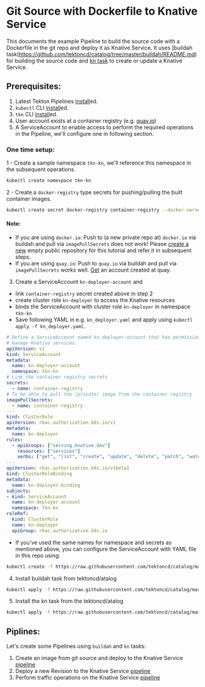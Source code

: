 # Git Source with Dockerfile to Knative Service

This documents the example Pipeline to build the source code with a Dockerfile in
the git repo and deploy it as Knative Service.
It uses [buildah task(https://github.com/tektoncd/catalog/tree/master/buildah/README.md) for building the source code and
[kn task](https://github.com/tektoncd/catalog/blob/master/kn/README.md) to create or update a Knative Service.

## Prerequisites:

1. Latest Tekton Pipelines [install](https://github.com/tektoncd/pipeline/blob/master/docs/install.md)ed.
2. `kubectl` CLI [install](https://kubernetes.io/docs/tasks/tools/install-kubectl/)ed.
3. `tkn` CLI [install](https://github.com/tektoncd/cli#installing-tkn)ed.
4. User account exists at a container registry (e.g. [quay.io](https://quay.io))
5. A ServiceAccount to enable access to perform the required operations in the Pipeline,
   we'll configure one in following section.

### One time setup:

1 - Create a sample namespace `tkn-kn`, we'll reference this namespace in the subsequent operations.
```bash
kubectl create namespace tkn-kn
```

2 - Create a `docker-registry` type secrets for pushing/pulling the built container images.
```bash
kubectl create secret docker-registry container-registry --docker-server=<DOCKER-REGISTRY> --docker-username=<USERNAME> --docker-password=<PASSWORD> --docker-email=<EMAIL>
```
#### Note:
- If you are using `docker.io`: Push to (a new private repo at) `docker.io` via buildah and pull via `imagePullSecrets` does not work!
  Please [create a new](https://hub.docker.com/repository/create) empty public repository for this tutorial and refer it in subsequent steps.
- If you are using `quay.io`: Push to `quay.io` via buildah and pull via `imagePullSecrets` works well. [Get](https://quay.io/signin/) an account created at quay.

3. Create a ServiceAccount `kn-deployer-account` and
 - link `container-registry` secret created above in step 2
 - create cluster role `kn-deployer` to access the Knative resources
 - binds the ServiceAccount with cluster role `kn-deployer` in namespace `tkn-kn`
 - Save following YAML in e.g. `kn_deployer.yaml` and apply using `kubectl apply -f kn_deployer.yaml`.

```yaml
# Define a ServiceAccount named kn-deployer-account that has permission to
# manage Knative services.
apiVersion: v1
kind: ServiceAccount
metadata:
  name: kn-deployer-account
  namespace: tkn-kn
# Link the container registry secrets
secrets:
  - name: container-registry
# To be able to pull the (private) image from the container registry
imagePullSecrets:
  - name: container-registry
---
kind: ClusterRole
apiVersion: rbac.authorization.k8s.io/v1
metadata:
  name: kn-deployer
rules:
  - apiGroups: ["serving.knative.dev"]
    resources: ["services"]
    verbs: ["get", "list", "create", "update", "delete", "patch", "watch"]
---
apiVersion: rbac.authorization.k8s.io/v1beta1
kind: ClusterRoleBinding
metadata:
  name: kn-deployer-binding
subjects:
- kind: ServiceAccount
  name: kn-deployer-account
  namespace: tkn-kn
roleRef:
  kind: ClusterRole
  name: kn-deployer
  apiGroup: rbac.authorization.k8s.io
```

  - If you've used the same names for namespace and secrets as mentioned above, you can configure the ServiceAccount with YAML file in this repo using:
```bash
kubectl create -f https://raw.githubusercontent.com/tektoncd/catalog/master/kn/knative-dockerfile-deploy/kn_deployer.yaml
```

4. Install buildah task from tektoncd/atalog
```bash
kubectl apply -f https://raw.githubusercontent.com/tektoncd/catalog/master/buildah/buildah.yaml
```

5. Install the kn task from the tektoncd/atalog
```bash
kubectl apply -f https://raw.githubusercontent.com/tektoncd/catalog/master/kn/kn.yaml
```

## Piplines:

Let's create some Pipelines using `buildah` and `kn` tasks:
1. Create an image from git source and deploy to the Knative Service [pipeline](./build_deploy/README.md)
2. Deploy a new Revision to the Knative Service [pipeline](./service_update/README.md)
3. Perform traffic operations on the Knative Service [pipeline](./service_traffic/README.md)
